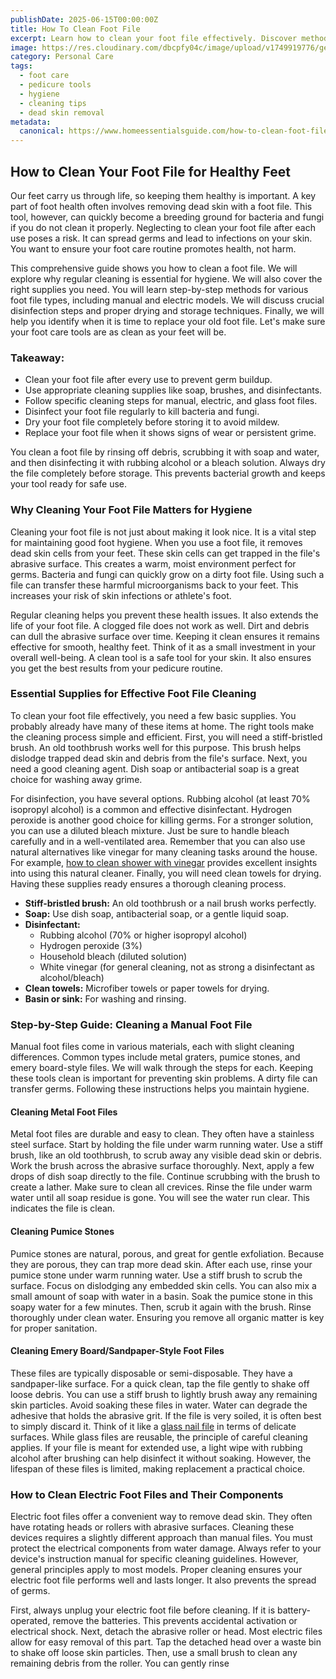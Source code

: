 ```yaml
---
publishDate: 2025-06-15T00:00:00Z
title: How To Clean Foot File
excerpt: Learn how to clean your foot file effectively. Discover methods for different types of foot files, essential supplies, and disinfection steps for optimal foot health.
image: https://res.cloudinary.com/dbcpfy04c/image/upload/v1749919776/generated_image_1749919775_nxloht.webp
category: Personal Care
tags:
  - foot care
  - pedicure tools
  - hygiene
  - cleaning tips
  - dead skin removal
metadata:
  canonical: https://www.homeessentialsguide.com/how-to-clean-foot-file
---
```


## How to Clean Your Foot File for Healthy Feet

Our feet carry us through life, so keeping them healthy is important. A key part of foot health often involves removing dead skin with a foot file. This tool, however, can quickly become a breeding ground for bacteria and fungi if you do not clean it properly. Neglecting to clean your foot file after each use poses a risk. It can spread germs and lead to infections on your skin. You want to ensure your foot care routine promotes health, not harm.

This comprehensive guide shows you how to clean a foot file. We will explore why regular cleaning is essential for hygiene. We will also cover the right supplies you need. You will learn step-by-step methods for various foot file types, including manual and electric models. We will discuss crucial disinfection steps and proper drying and storage techniques. Finally, we will help you identify when it is time to replace your old foot file. Let's make sure your foot care tools are as clean as your feet will be.

### Takeaway:

*   Clean your foot file after every use to prevent germ buildup.
*   Use appropriate cleaning supplies like soap, brushes, and disinfectants.
*   Follow specific cleaning steps for manual, electric, and glass foot files.
*   Disinfect your foot file regularly to kill bacteria and fungi.
*   Dry your foot file completely before storing it to avoid mildew.
*   Replace your foot file when it shows signs of wear or persistent grime.

You clean a foot file by rinsing off debris, scrubbing it with soap and water, and then disinfecting it with rubbing alcohol or a bleach solution. Always dry the file completely before storage. This prevents bacterial growth and keeps your tool ready for safe use.

### Why Cleaning Your Foot File Matters for Hygiene

Cleaning your foot file is not just about making it look nice. It is a vital step for maintaining good foot hygiene. When you use a foot file, it removes dead skin cells from your feet. These skin cells can get trapped in the file's abrasive surface. This creates a warm, moist environment perfect for germs. Bacteria and fungi can quickly grow on a dirty foot file. Using such a file can transfer these harmful microorganisms back to your feet. This increases your risk of skin infections or athlete's foot.

Regular cleaning helps you prevent these health issues. It also extends the life of your foot file. A clogged file does not work as well. Dirt and debris can dull the abrasive surface over time. Keeping it clean ensures it remains effective for smooth, healthy feet. Think of it as a small investment in your overall well-being. A clean tool is a safe tool for your skin. It also ensures you get the best results from your pedicure routine.

### Essential Supplies for Effective Foot File Cleaning

To clean your foot file effectively, you need a few basic supplies. You probably already have many of these items at home. The right tools make the cleaning process simple and efficient. First, you will need a stiff-bristled brush. An old toothbrush works well for this purpose. This brush helps dislodge trapped dead skin and debris from the file's surface. Next, you need a good cleaning agent. Dish soap or antibacterial soap is a great choice for washing away grime.

For disinfection, you have several options. Rubbing alcohol (at least 70% isopropyl alcohol) is a common and effective disinfectant. Hydrogen peroxide is another good choice for killing germs. For a stronger solution, you can use a diluted bleach mixture. Just be sure to handle bleach carefully and in a well-ventilated area. Remember that you can also use natural alternatives like vinegar for many cleaning tasks around the house. For example, [how to clean shower with vinegar](https://homeessentialsguide.com/how-to-clean-shower-with-vinegar) provides excellent insights into using this natural cleaner. Finally, you will need clean towels for drying. Having these supplies ready ensures a thorough cleaning process.

*   **Stiff-bristled brush:** An old toothbrush or a nail brush works perfectly.
*   **Soap:** Use dish soap, antibacterial soap, or a gentle liquid soap.
*   **Disinfectant:**
    *   Rubbing alcohol (70% or higher isopropyl alcohol)
    *   Hydrogen peroxide (3%)
    *   Household bleach (diluted solution)
    *   White vinegar (for general cleaning, not as strong a disinfectant as alcohol/bleach)
*   **Clean towels:** Microfiber towels or paper towels for drying.
*   **Basin or sink:** For washing and rinsing.

### Step-by-Step Guide: Cleaning a Manual Foot File

Manual foot files come in various materials, each with slight cleaning differences. Common types include metal graters, pumice stones, and emery board-style files. We will walk through the steps for each. Keeping these tools clean is important for preventing skin problems. A dirty file can transfer germs. Following these instructions helps you maintain hygiene.

#### Cleaning Metal Foot Files

Metal foot files are durable and easy to clean. They often have a stainless steel surface. Start by holding the file under warm running water. Use a stiff brush, like an old toothbrush, to scrub away any visible dead skin or debris. Work the brush across the abrasive surface thoroughly. Next, apply a few drops of dish soap directly to the file. Continue scrubbing with the brush to create a lather. Make sure to clean all crevices. Rinse the file under warm water until all soap residue is gone. You will see the water run clear. This indicates the file is clean.

#### Cleaning Pumice Stones

Pumice stones are natural, porous, and great for gentle exfoliation. Because they are porous, they can trap more dead skin. After each use, rinse your pumice stone under warm running water. Use a stiff brush to scrub the surface. Focus on dislodging any embedded skin cells. You can also mix a small amount of soap with water in a basin. Soak the pumice stone in this soapy water for a few minutes. Then, scrub it again with the brush. Rinse thoroughly under clean water. Ensuring you remove all organic matter is key for proper sanitation.

#### Cleaning Emery Board/Sandpaper-Style Foot Files

These files are typically disposable or semi-disposable. They have a sandpaper-like surface. For a quick clean, tap the file gently to shake off loose debris. You can use a stiff brush to lightly brush away any remaining skin particles. Avoid soaking these files in water. Water can degrade the adhesive that holds the abrasive grit. If the file is very soiled, it is often best to simply discard it. Think of it like a [glass nail file](https://homeessentialsguide.com/how-to-clean-glass-nail-file) in terms of delicate surfaces. While glass files are reusable, the principle of careful cleaning applies. If your file is meant for extended use, a light wipe with rubbing alcohol after brushing can help disinfect it without soaking. However, the lifespan of these files is limited, making replacement a practical choice.

### How to Clean Electric Foot Files and Their Components

Electric foot files offer a convenient way to remove dead skin. They often have rotating heads or rollers with abrasive surfaces. Cleaning these devices requires a slightly different approach than manual files. You must protect the electrical components from water damage. Always refer to your device's instruction manual for specific cleaning guidelines. However, general principles apply to most models. Proper cleaning ensures your electric foot file performs well and lasts longer. It also prevents the spread of germs.

First, always unplug your electric foot file before cleaning. If it is battery-operated, remove the batteries. This prevents accidental activation or electrical shock. Next, detach the abrasive roller or head. Most electric files allow for easy removal of this part. Tap the detached head over a waste bin to shake off loose skin particles. Then, use a small brush to clean any remaining debris from the roller. You can gently rinse